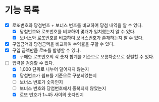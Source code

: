 # 기능 목록

- [X] 로또번호와 당첨번호 + 보너스 번호를 비교하여 당첨 내역을 알 수 있다.
  - [X] 당첨번호와 로또번호를 비교하여 몇개가 일치했는지 알 수 있다.
  - [X] 보너스와 로또번호를 비교하여 보너스번호가 존재하는지 알 수 있다.
- [X] 구입금액과 당첨금액을 비교하여 수익률을 구할 수 있다.
- [X] 구입 금액만큼 로또를 발행할 수 있다.
  - [X] 구매한 로또번호의 각 숫자 합계를 기준으로 오름차순으로 정렬할 수 있다.
- [ ] 입력을 검증할 수 있다.
  - [X] 1,000 단위로 나누어 덜어지지 않는지
  - [X] 당첨번호가 쉼표를 기준으로 구분되었는지
  - [ ] 보너스 번호가 숫자인지
  - [ ] 보너스 번호와 당첨번호에서 중복되지 않았는지
  - [X] 로또 번호가 1~45 사이의 숫자인지